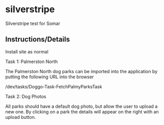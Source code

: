 # silverstripe
Silverstripe test for Somar

Instructions/Details
------------------

Install site as normal 


Task 1: Palmerston North

The Palmerston North dog parks can be imported into the application by putting the following URL into the browser

<sitename>/dev/tasks/Doggo-Task-FetchPalmyParksTask


Task 2: Dog Photos

All parks should have a default dog photo, but allow the user to upload a new one. 
By clicking on a park the details will appear on the right with an upload button.

